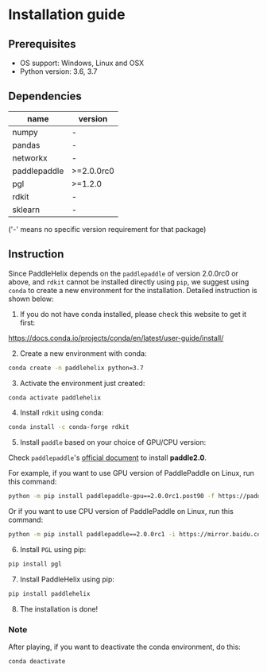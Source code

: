 # Installation guide

## Prerequisites

* OS support: Windows, Linux and OSX
* Python version: 3.6, 3.7

## Dependencies

| name         | version |
| ------------ | ---- |
| numpy        | - |
| pandas       | - |
| networkx     | - |
| paddlepaddle | \>=2.0.0rc0 |
| pgl          | \>=1.2.0 |
| rdkit        | - |
|sklearn|-|

('-' means no specific version requirement for that package)

## Instruction
Since PaddleHelix depends on the `paddlepaddle` of version 2.0.0rc0 or above, and `rdkit` cannot be installed directly using `pip`, we suggest using `conda` to create a new environment for the installation. Detailed instruction is shown below:

1. If you do not have conda installed, please check this website to get it first:

  https://docs.conda.io/projects/conda/en/latest/user-guide/install/

2. Create a new environment with conda:

```bash
conda create -n paddlehelix python=3.7  
```

3. Activate the environment just created:

```bash
conda activate paddlehelix
```

4. Install `rdkit` using conda:

```bash
conda install -c conda-forge rdkit
```
5. Install `paddle` based on your choice of GPU/CPU version:

Check `paddlepaddle`'s [official document](https://www.paddlepaddle.org.cn/documentation/docs/en/2.0-rc1/install/index_en.html)
to install **paddle2.0**.

For example, if you want to use GPU version of PaddlePaddle on Linux, run this command:

```bash
python -m pip install paddlepaddle-gpu==2.0.0rc1.post90 -f https://paddlepaddle.org.cn/whl/stable.html
```

Or if you want to use CPU version of PaddlePaddle on Linux, run this command:

```bash
python -m pip install paddlepaddle==2.0.0rc1 -i https://mirror.baidu.com/pypi/simple
```

6. Install `PGL` using pip:
   
```bash
pip install pgl
```

7. Install PaddleHelix using pip:

```bash
pip install paddlehelix
```

8. The installation is done!

### Note
After playing, if you want to deactivate the conda environment, do this:

```bash
conda deactivate
```
